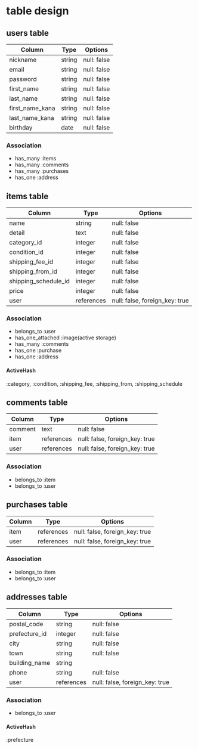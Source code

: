 # table design

## users table

| Column             | Type   | Options     |
| --------           | ------ | ----------- |
| nickname           | string | null: false |
| email              | string | null: false |
| password           | string | null: false |
| first_name         | string | null: false |
| last_name          | string | null: false |
| first_name_kana    | string | null: false |
| last_name_kana     | string | null: false |
| birthday           | date   | null: false |

### Association
- has_many :items
- has_many :comments
- has_many :purchases
- has_one :address


## items table

| Column               | Type    | Options     |
| --------             | ------  | ----------- |
| name                 | string  | null: false |
| detail               | text    | null: false |
| category_id          | integer | null: false |
| condition_id         | integer | null: false |
| shipping_fee_id      | integer | null: false |
| shipping_from_id     | integer | null: false |
| shipping_schedule_id | integer | null: false |
| price                | integer | null: false |
| user              | references | null: false, foreign_key: true |

### Association
- belongs_to :user
- has_one_attached :image(active storage)
- has_many :comments
- has_one :purchase
- has_one :address

#### ActiveHash
:category, :condition, :shipping_fee, :shipping_from, :shipping_schedule


## comments table

| Column   | Type    | Options     |
| -------- | ------  | ----------- |
| comment  | text    | null: false |
| item  | references | null: false, foreign_key: true |
| user  | references | null: false, foreign_key: true |

### Association
- belongs_to :item
- belongs_to :user


## purchases table

| Column     | Type       | Options     |
| --------   | ------     | ----------- |
| item       | references | null: false, foreign_key: true |
| user       | references | null: false, foreign_key: true |

### Association
- belongs_to :item
- belongs_to :user


## addresses table

| Column        | Type    | Options     |
| --------      | ------  | ----------- |
| postal_code   | string  | null: false |
| prefecture_id | integer | null: false |
| city          | string  | null: false |
| town          | string  | null: false |
| building_name | string  |             |
| phone         | string  | null: false |
| user       | references | null: false, foreign_key: true |

### Association
- belongs_to :user

#### ActiveHash
:prefecture
